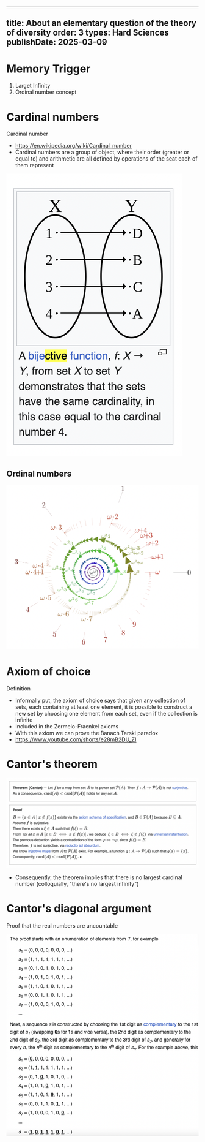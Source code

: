 ---
title: About an elementary question of the theory of diversity
order: 3
types: Hard Sciences
publishDate: 2025-03-09
----

# Memory Trigger

1. Larget Infinity
2. Ordinal number concept

# Cardinal numbers

Cardinal number
- https://en.wikipedia.org/wiki/Cardinal_number
- Cardinal numbers are a group of object, where their order (greater or equal to) and arithmetic are all defined by operations of the seat each of them represent

![alt text](<Screen Shot 2025-01-24 at 3.28.00 PM.png>)

## Ordinal numbers

![alt text](<Screen Shot 2025-01-25 at 8.47.50 AM.png>)

# Axiom of choice
Definition
- Informally put, the axiom of choice says that given any collection of sets, each containing at least one element, it is possible to construct a new set by choosing one element from each set, even if the collection is infinite
- Included in the Zermelo-Fraenkel axioms
- With this axiom we can prove the Banach Tarski paradox
- https://www.youtube.com/shorts/e28mB2DU_ZI



# Cantor's theorem

![alt text](<Screen Shot 2025-01-24 at 3.33.31 PM.png>)

- Consequently, the theorem implies that there is no largest cardinal number (colloquially, "there's no largest infinity")

# Cantor's diagonal argument

Proof that the real numbers are uncountable

![alt text](<Screen Shot 2025-01-25 at 8.42.26 AM.png>)